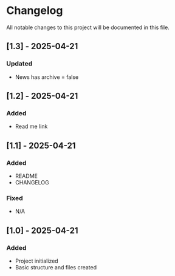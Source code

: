 # Changelog

All notable changes to this project will be documented in this file.

## [1.3] - 2025-04-21

### Updated

- News has archive = false

## [1.2] - 2025-04-21

### Added

- Read me link

## [1.1] - 2025-04-21

### Added

- README
- CHANGELOG

### Fixed

- N/A

## [1.0] - 2025-04-21

### Added

- Project initialized
- Basic structure and files created

